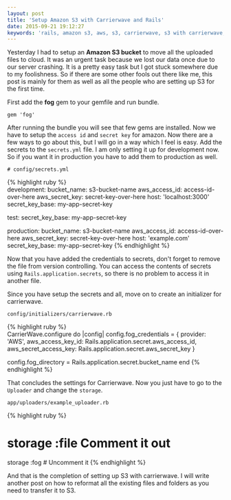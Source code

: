```yaml
---
layout: post
title: 'Setup Amazon S3 with Carrierwave and Rails'
date: 2015-09-21 19:12:27
keywords: 'rails, amazon s3, aws, s3, carrierwave, s3 with carrierwave, setup s3 with rails'
---
```

Yesterday I had to setup an **Amazon S3 bucket** to move all the uploaded files to cloud. It was an urgent task because we lost our data once due to our server crashing. It is a pretty easy task but I got stuck somewhere due to my foolishness. So if there are some other fools out there like me, this post is mainly for them as well as all the people who are setting up S3 for the first time.

First add the **fog** gem to your gemfile and run bundle.

    gem 'fog'
    
After running the bundle you will see that few gems are installed. Now we have to setup the `access id` and `secret key` for amazon. Now there are a few ways to go about this, but I will go in a way which I feel is easy. Add the secrets to the `secrets.yml` file. I am only setting it up for development now. So if you want it in production you have to add them to production as well.

    # config/secrets.yml
{% highlight ruby %}    
development:
  bucket_name: s3-bucket-name
  aws_access_id: access-id-over-here
  aws_secret_key: secret-key-over-here
  host: 'localhost:3000'
  secret_key_base: my-app-secret-key
  
test:
  secret_key_base: my-app-secret-key

production:
  bucket_name: s3-bucket-name
  aws_access_id: access-id-over-here
  aws_secret_key: secret-key-over-here
  host: 'example.com'
  secret_key_base: my-app-secret-key
{% endhighlight %}
      
Now that you have added the credentials to secrets, don't forget to remove the file from version controlling. You can access the contents of secrets using `Rails.application.secrets`, so there is no problem to access it in another file.

Since you have setup the secrets and all, move on to create an initializer for carrierwave.

    config/initializers/carrierwave.rb
{% highlight ruby %}    
CarrierWave.configure do |config|
  config.fog_credentials = {
    provider: 'AWS',
    aws_access_key_id: Rails.application.secret.aws_access_id,
    aws_secret_access_key: Rails.application.secret.aws_secret_key
  }
  
  config.fog_directory = Rails.application.secret.bucket_name
end
{% endhighlight %}
    
That concludes the settings for Carrierwave. Now you just have to go to the `Uploader` and change the `storage`.
    
    app/uploaders/example_uploader.rb
{% highlight ruby %}    
# storage :file       Comment it out
storage :fog        # Uncomment it
{% endhighlight %}
    
And that is the completion of setting up S3 with carrierwave. I will write another post on how to reformat all the existing files and folders as you need to transfer it to S3.
